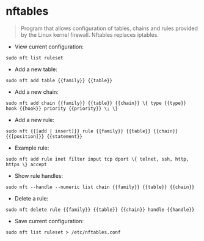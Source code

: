 # nftables

> Program that allows configuration of tables, chains and rules provided by the Linux kernel firewall.
> Nftables replaces iptables.

- View current configuration:

`sudo nft list ruleset`

- Add a new table:

`sudo nft add table {{family}} {{table}}`

- Add a new chain:

`sudo nft add chain {{family}} {{table}} {{chain}} \{ type {{type}} hook {{hook}} priority {{priority}} \; \}`

- Add a new rule:

`sudo nft {{[add | insert]}} rule {{family}} {{table}} {{chain}} {{[position]}} {{statement}}`

- Example rule:

`sudo nft add rule inet filter input tcp dport \{ telnet, ssh, http, https \} accept`

- Show rule handles:

`sudo nft --handle --numeric list chain {{family}} {{table}} {{chain}}`

- Delete a rule:

`sudo nft delete rule {{family}} {{table}} {{chain}} handle {{handle}}`

- Save current configuration:

`sudo nft list ruleset > /etc/nftables.conf`
